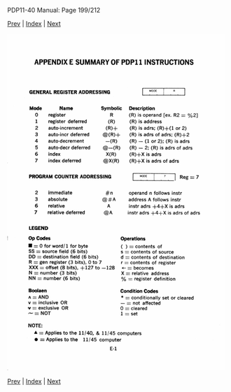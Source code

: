 PDP11-40 Manual: Page 199/212

[Prev](pdp11-40-000198.html) | [Index](index.html) | [Next](pdp11-40-000200.html)

![](pdp11-40-000199.gif)

[Prev](pdp11-40-000198.html) | [Index](index.html) | [Next](pdp11-40-000200.html)

